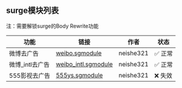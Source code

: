 ## surge模块列表
  注：需要解锁surge的Body Rewrite功能

| 功能 | 链接 | 作者 | 状态 |
|----------|----------|------|------|
| 微博去广告 | [weibo.sgmodule](https://raw.githubusercontent.com/neishe321/My_Scripts/refs/heads/main/Surge/Module/weibo.sgmodule) | neishe321 | ✅ 正常 |
| 微博_intl去广告 | [weibo_intl.sgmodule](https://raw.githubusercontent.com/neishe321/My_Scripts/refs/heads/main/Surge/Module/weibo_intl.sgmodule) | neishe321 |  ✅ 正常 |
| 555影视去广告 | [555ys.sgmodule](https://raw.githubusercontent.com/neishe321/My_Scripts/refs/heads/main/Surge/Module/555ys.sgmodule) | neishe321 | ❌ 失效 |
